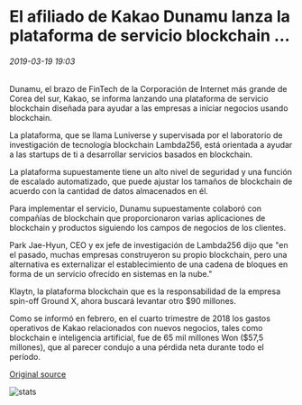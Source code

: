 # El afiliado de Kakao Dunamu lanza la plataforma de servicio blockchain ...

###### 2019-03-19 19:03

Dunamu, el brazo de FinTech de la Corporación de Internet más grande de Corea del sur, Kakao, se informa lanzando una plataforma de servicio blockchain diseñada para ayudar a las empresas a iniciar negocios usando blockchain.

La plataforma, que se llama Luniverse y supervisada por el laboratorio de investigación de tecnología blockchain Lambda256, está orientada a ayudar a las startups de ti a desarrollar servicios basados en blockchain.

La plataforma supuestamente tiene un alto nivel de seguridad y una función de escalado automatizado, que puede ajustar los tamaños de blockchain de acuerdo con la cantidad de datos almacenados en él.

Para implementar el servicio, Dunamu supuestamente colaboró con compañías de blockchain que proporcionaron varias aplicaciones de blockchain y productos siguiendo los campos de negocios de los clientes.

Park Jae-Hyun, CEO y ex jefe de investigación de Lambda256 dijo que "en el pasado, muchas empresas construyeron su propio blockchain, pero una alternativa es externalizar el establecimiento de una cadena de bloques en forma de un servicio ofrecido en sistemas en la nube."

Klaytn, la plataforma blockchain que es la responsabilidad de la empresa spin-off Ground X, ahora buscará levantar otro $90 millones.

Como se informó en febrero, en el cuarto trimestre de 2018 los gastos operativos de Kakao relacionados con nuevos negocios, tales como blockchain e inteligencia artificial, fue de 65 mil millones Won ($57,5 millones), que al parecer condujo a una pérdida neta durante todo el período.

[Original source](https://cointelegraph.com/news/kakao-affiliate-dunamu-launches-blockchain-service-platform)

![stats](https://c.statcounter.com/11760860/0/a89fa40b/1/ "stats")
